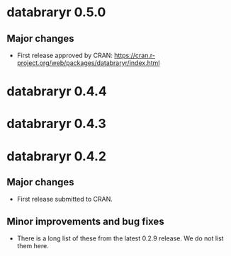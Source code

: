 # databraryr 0.5.0

## Major changes

- First release approved by CRAN: <https://cran.r-project.org/web/packages/databraryr/index.html>

# databraryr 0.4.4

# databraryr 0.4.3

# databraryr 0.4.2

## Major changes

- First release submitted to CRAN.

## Minor improvements and bug fixes

- There is a long list of these from the latest 0.2.9 release. We do not list them here.

